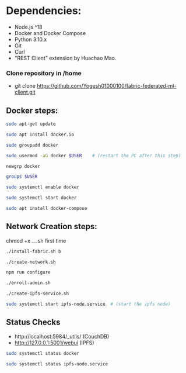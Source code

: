 # Dependencies:
- Node.js ^18
- Docker and Docker Compose
- Python 3.10.x
- Git
- Curl
- "REST Client" extension by Huachao Mao.

### Clone repository in /home
- git clone https://github.com/Yogesh01000100/fabric-federated-ml-client.git

## Docker steps:

```bash
sudo apt-get update
```
```bash
sudo apt install docker.io
```
```bash
sudo groupadd docker
```
```bash  
sudo usermod -aG docker $USER    # (restart the PC after this step)
```
```bash
newgrp docker
```
```bash
groups $USER
```
```bash
sudo systemctl enable docker
```
```bash
sudo systemctl start docker
```
```bash
sudo apt install docker-compose
```
## Network Creation steps:

chmod +x __.sh first time

```bash
./install-fabric.sh b
```
```bash
./create-network.sh
```
```bash
npm run configure
```
```bash
./enroll-admin.sh
```
```bash
./create-ipfs-service.sh
```
```bash
sudo systemctl start ipfs-node.service  # (start the ipfs node)
```

## Status Checks

- http://localhost:5984/_utils/  (CouchDB)
- http://127.0.0.1:5001/webui    (IPFS)
```bash
sudo systemctl status docker
```
```bash
sudo systemctl status ipfs-node.service
```